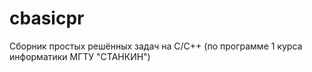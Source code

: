 # cbasicpr

Сборник простых решённых задач на C/C++
(по программе 1 курса информатики МГТУ "СТАНКИН")
